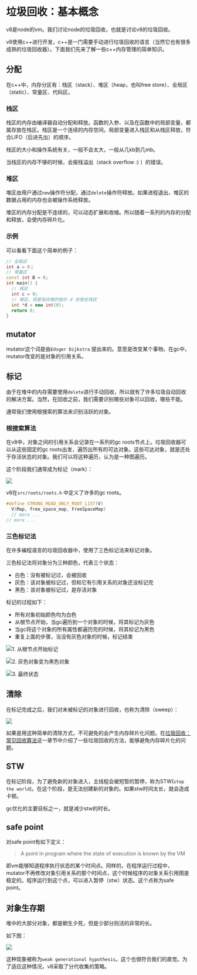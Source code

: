 # 垃圾回收：基本概念

v8是node的vm。我们讨论node的垃圾回收，也就是讨论v8的垃圾回收。

v8使用c++进行开发，c++是一门需要手动进行垃圾回收的语言（当然它也有很多成熟的垃圾回收器）。下面我们先来了解一些c++内存管理的简单知识。

## 分配

在c++中，内存分区有：栈区（stack）、堆区（heap，也叫free store）、全局区（static）、常量区、代码区。

### 栈区

栈区的内存由编译器自动分配和释放。函数的入参、以及在函数中的局部变量，都属存放在栈区。栈区是一个连续的内存空间。局部变量进入栈区和从栈区释放，符合LIFO（后进先出）的顺序。

栈区的大小和操作系统有关，一般不会太大，一般从几kb到几mb。

当栈区的内存不够的时候，会报栈溢出（stack overflow :) ）的错误。

### 堆区

堆区由用户通过`new`操作符分配，通过`delete`操作符释放。如果进程退出，堆区的数据占用的内存也会被操作系统释放。

堆区的内存分配是不连续的，可以动态扩展和收缩。所以随着一系列的内存的分配和释放，会使内存碎片化。

### 示例

可以看看下面这个简单的例子：

```C++
// 全局区
int a = 0；
// 常量区
const int B = 0;
int main() {
  // 栈区
  int c = 0;
  // 堆区，但是指向堆的指针 d 存放在栈区
  int *d = new int(0);
  return 0;
}
```


## mutator

mutator这个词是由`Edsger Dijkstra` 提出来的。意思是改变某个事物。在gc中，mutator改变的是对象的引用关系。

## 标记

由于在堆中的内存需要使用`delete`进行手动回收，所以就有了许多垃圾自动回收的解决方案。当然，在回收之前，我们需要识别哪些对象可以回收，哪些不能。

通常我们使用根搜索的算法来识别活跃的对象。

### 根搜索算法

在v8中，对象之间的引用关系会记录在一系列的gc roots节点上。垃圾回收器可以从这些固定的gc roots出发，遍历出所有的可达对象。这些可达对象，就是还处于存活状态的对象。我们可以将这种遍历，认为是一种图遍历。

这个阶段我们通常成为标记（mark）：

![](image/1.png "")

v8在`src/roots/roots.h` 中定义了许多的gc roots。

```C++
#define STRONG_READ_ONLY_ROOT_LIST(V)                                          \
  V(Map, free_space_map, FreeSpaceMap)                                         \
  // more ...                   
// more ...                   

```


### 三色标记法

在许多编程语言的垃圾回收器中，使用了三色标记法来标记对象。

三色标记法将对象分为三种颜色，代表三个状态：

- 白色：没有被标记过，会被回收
- 灰色：该对象被标记过，但和它有引用关系的对象还没标记完
- 黑色：该对象被标记过，是存活对象

标记的过程如下：

- 所有对象初始颜色均为白色
- 从根节点开始，当gc遍历到一个对象的时候，将其标记为灰色
- 当gc将这个对象的所有属性都遍历完的时候，将其标记为黑色
- 重复上面的步骤，当没有灰色对象的时候，标记结束

![](image/image.png "1. 从根节点开始标记")

![](image/image_1.png "2. 灰色对象变为黑色对象")

![](image/image_2.png "3. 最终状态")

## 清除

在标记完成之后，我们对未被标记的对象进行回收，也称为清除（sweep）：

![](image/2.png "")

如果是用这种简单的清除方式，不可避免的会产生内存碎片化问题。在[垃圾回收：常见回收算法](https://www.wolai.com/5RbxeUyqrrLx53czyBukQT)这一章节中介绍了一些垃圾回收的方法，能够避免内存碎片化的问题。

## STW

在标记阶段，为了避免新的对象进入，主线程会被短暂的暂停，称为STW(`stop the world`)。在这个阶段，是无法创建新的对象的。如果stw时间太长，就会造成卡顿。

gc优化的主要目标之一，就是减少stw的时长。

## safe point

对safe point有如下定义：

> A point in program where the state of execution is known by the VM


即vm能够知道程序执行状态的某个时间点。同样的，在程序运行过程中，mutator不再修改对象引用关系的那个时间点，这个时候程序的对象关系引用图是稳定的。程序运行到这个点，可以进入暂停（stw）状态。这个点称为safe point。

## 对象生存期

堆中的大部分对象，都是朝生夕死，但是少部分则活的非常的长。

如下图：

![](image/image_3.png "")

这种现象被称为`weak generational hypothesis`。这个也很符合我们的直觉。为了适应这种情况，v8采取了分代收集的策略。

